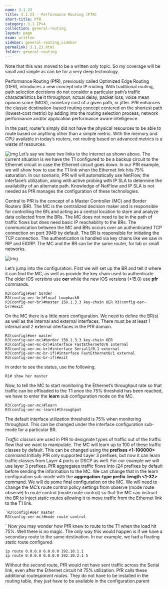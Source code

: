 ```yaml
---
name: 3.1.23
title: 3.1.23 - Performance Routing (PfR)
short-title: PfR
category: 3.1 IPv4
collection: general-routing
layout: page
exam: written
sidebar: general-routing_sidebar
permalink: 3.1.23.html
folder: general-routing
---
```

Note that this was moved to be a written only topic. So my coverage will be small and simple as can be for a very deep technology.

Performance Routing (PfR), previously called Optimized Edge Routing (OER), introduces a new concept into IP routing. With traditional routing, path selection decisions do not consider a particular path’s traffic characteristics be it throughput, actual delay, packet loss, voice mean opinion score (MOS), monetary cost of a given path, or jitter. PfR enhances the classic destination-based routing concept centered on the shortest path (lowest-cost metric) by adding into the routing selection process, network performance and/or application performance aware intelligence.

In the past, router’s simply did not have the physical resources to be able to route based on anything other than a simple metric. With the memory and CPU available in today’s routers, not routing based on advanced metrics is a waste of resources.

![img][1]
Let’s say we have two links to the internet as shown above. The current situation is we have the T1 configured to be a backup circuit to the Ethernet circuit in case the Ethernet circuit goes down. In our PfR example, we will show how to use the T1 link when the Ethernet link hits 75% saturation. In our scenario, PfR will will automatically use NetFlow, the interface’s utilization, along with active probing with IP SLA to determine the availability of an alternate path. Knowledge of NetFlow and IP SLA is not needed as PfR manages the configuration of these technologies.

Central to PfR is the concept of a Master Controller (MC) and Border Routers (BR). The MC is the centralized decision maker and is responsible for controlling the Bfs and acting as a central location to store and analyze data collected from the BRs. The MC does not need to be in the path of traffic flows but does need basic IP reachability to the BRs. The communication between the MC and BRs occurs over an authenticated TCP connection on port 3949 by default. The BR is responsible for initiating the TCP connection. The authentication is handled via key chains like we saw in RIP and EIGRP. The MC and the BR can be the same router, for lab or small networks.

![img][2]

Let’s jump into the configuration. First we will set up the BR and tell it where it can find the MC, as well as provide the key chain used to authenticate. The older IOS versions use **oer** while the new IOS versions (\>15.0) use **pfr** commands.
```
R3(config)#oer border
R3(config-oer-br)#local Loopback0
R3(config-oer-br)#master 150.1.3.3 key-chain OER R3(config-oer-br)#exit
```
On the MC there is a little more configuration. We need to define the BR(s) as well as the internal and external interfaces. There must be at least 1 internal and 2 external interfaces in the PfR domain.
```
R3(config)#oer master
R3(config-oer-mc)#border 150.1.3.3 key-chain OER
R3(config-oer-mc-br)#interface FastEthernet0/0 internal
R3(config-oer-mc-br)#interface Serial1/0.1 external
R3(config-oer-mc-br-if)#interface FastEthernet0/1 external
R3(config-oer-mc-br-if)#exit
```

In order to see the status, use the following.
```
R1# show her master
```

Now, to tell the MC to start monitoring the Ethernet’s throughput rate so that traffic can be offloaded to the T1 once the 75% threshold has been reached, we have to enter the **learn** sub configuration mode on the MC.
```
R3(config-oer-mc)#learn
R3(config-oer-mc-learn)#throughput
```
The default interface utilization threshold is 75% when monitoring throughput. This can be changed under the interface configuration sub-mode for a particular BR.

*Traffic classes* are used in PfR to designate types of traffic out of the traffic flow that we want to manipulate. The MC will learn up to 100 of these traffic classes by default. This can be changed using the **prefixes \<1-100000\>** command.Initially PfR only supported Layer 3 prefixes, but now it can learn traffic classes from Layer 4 ports or DSCP as well. For our example we will use layer 3 prefixes. PfR aggregates traffic flows into /24 prefixes by default before sending the information to the MC. We can change that in the learn configuration sub-mode with the **aggregation-type prefix-length \<1-32\>** command. We will do some final configuration on the MC. We will need to change the MC’s route control policy settings from observe (mode route observe) to route control (mode route control) so that the MC can instruct the BR to inject static routes allowing it to move traffic from the Ethernet link to the T1 link.
```
`R3(config)#oer master
R3(config-oer-mc)#mode route control
```
`
Now you may wonder how PfR knew to route to the T1 when the load hit 75%. Well there is no magic. The only way this would happen is if we have a secondary route to the same destination. In our example, we had a floating static route configured.
```
ip route 0.0.0.0 0.0.0.0 192.10.1.1
ip route 0.0.0.0 0.0.0.0 192.10.2.1 5
```
Without the second route, PfR would not have sent traffic across the Serial link, even after the Ethernet circuit hit 75% utilization. PfR calls these additional routes*parent routes*. They do not have to be installed in the routing table, they just have to be available in the configuration.parent

[1]:	/assets/pfr1.png
[2]:	/assets/pfr2.png
